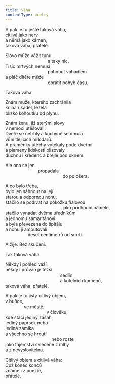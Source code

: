```yaml
---
title: Váha
contentType: poetry
---
```


A pak je tu ještě taková váha,  
citlivá jako nerv  
a němá jako kámen,  
taková váha, přátelé.

Slovo může vážit tunu  
                                  a taky nic.  
Tisíc mrtvých nemusí  
                                  pohnout vahadlem  
a pláč dítěte může  
                                  obrátit pohyb času.

Taková váha.

Znám muže, kterého zachránila  
kniha říkadel, ležela  
blízko kohoutku od plynu.

Znám ženu, již sterými slovy  
v nemoci utěšovali.  
Dveře se netrhly a kuchyně se dmula  
vůní tlejících milodarů.  
A praménky útěchy vytékaly pode dveřmi  
a plameny lidskosti olizovaly  
duchnu i kredenc a brejle pod oknem.

Ale ona se jen  
                          propadala  
                                              do pološera.

A co bylo třeba,  
bylo jen sáhnout na její  
starou a odpornou nohu,  
stačilo se podívat na pokožku fialovou  
                                              jako podhoubí námele,  
stačilo vynadat dvěma úředníkům  
a jednomu samaritánovi  
a byla převezena do špitálu  
a nohu jí amputovali  
                  deset centimetrů od smrti.

A žije. Bez skučení.

Tak taková váha.

Někdy i pohled váží,  
někdy i průvan je těžší  
                                            sedlin  
                                            a kotelních kamenů,  
taková váha, přátelé.

A pak je tu jistý citlivý objem,  
v buňce,  
               ve městě,  
                                 v člověku,  
kde stačí jediný zásah,  
jediný paprsek nebo  
jediná zámlka  
a všechno se hroutí  
                                     nebo roste  
jako tajemství svlečené z mlhy  
a z nevyslovitelna.

Citlivý objem a citlivá váha:  
Což konec konců  
známe i z poezie,  
přátelé.
